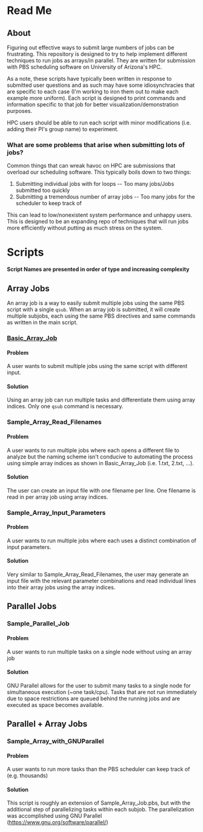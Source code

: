# Read Me

## About
Figuring out effective ways to submit large numbers of jobs can be frustrating. This repository is designed to try to help implement different techniques to run jobs as arrays/in parallel. They are written for submission with PBS scheduling software on University of Arizona's HPC. 

As a note, these scripts have typically been written in response to submitted user questions and as such may have some idiosynchracies that are specific to each case (I'm working to iron them out to make each example more uniform). Each script is designed to print commands and information specific to that job for better visualization/demonstration purposes. 

HPC users should be able to run each script with minor modifications (i.e. adding their PI's group name) to experiment.


### What are some problems that arise when submitting lots of jobs?

Common things that can wreak havoc on HPC are submissions that overload our scheduling software. This typically boils down to two things:

1. Submitting individual jobs with for loops    -- Too many jobs/Jobs submitted too quickly
2. Submitting a tremendous number of array jobs -- Too many jobs for the scheduler to keep track of

This can lead to low/nonexistent system performance and unhappy users. This is designed to be an expanding repo of techniques that will run jobs more efficiently without putting as much stress on the system. 




# Scripts

**Script Names are presented in order of type and increasing complexity**

## Array Jobs

An array job is a way to easily submit multiple jobs using the same PBS script with a single ```qsub```. When an array job is submitted, it will create multiple subjobs, each using the same PBS directives and same commands as written in the main script.


### [Basic_Array_Job](Basic_Array_Job.md)

#### Problem

A user wants to submit multiple jobs using the same script with different input.

#### Solution

Using an array job can run multiple tasks and differentiate them using array indices. Only one ```qsub``` command is necessary.


### Sample_Array_Read_Filenames


#### Problem

A user wants to run multiple jobs where each opens a different file to analyze but the naming scheme isn't conducive to automating the process using simple array indices as shown in Basic_Array_Job (i.e. 1.txt, 2.txt, ...).

#### Solution

The user can create an input file with one filename per line. One filename is read in per array job using array indices. 

### Sample_Array_Input_Parameters

#### Problem

A user wants to run multiple jobs where each uses a distinct combination of input parameters. 

#### Solution

Very similar to Sample_Array_Read_Filenames, the user may generate an input file with the relevant parameter combinations and read individual lines into their array jobs using the array indices.





## Parallel Jobs

### Sample_Parallel_Job

#### Problem
A user wants to run multiple tasks on a single node without using an array job

#### Solution
GNU Parallel allows for the user to submit many tasks to a single node for simultaneous execution (~one task/cpu). Tasks that are not run immediately due to space restrictions are queued behind the running jobs and are executed as space becomes available.

## Parallel + Array Jobs

### Sample_Array_with_GNUParallel

#### Problem

A user wants to run more tasks than the PBS scheduler can keep track of (e.g. thousands)

#### Solution

This script is roughly an extension of Sample_Array_Job.pbs, but with the additional step of parallelizing tasks within each subjob. The parallelization was accomplished using GNU Parallel (https://www.gnu.org/software/parallel/)
